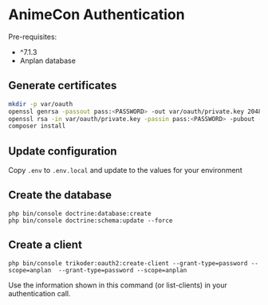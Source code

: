 # AnimeCon Authentication
Pre-requisites:
* ^7.1.3
* Anplan database

## Generate certificates
```sh
mkdir -p var/oauth
openssl genrsa -passout pass:<PASSWORD> -out var/oauth/private.key 2048
openssl rsa -in var/oauth/private.key -passin pass:<PASSWORD> -pubout -out var/oauth/public.key
composer install
```

## Update configuration
Copy `.env` to `.env.local` and update to the values for your environment

## Create the database
```shell script
php bin/console doctrine:database:create
php bin/console doctrine:schema:update --force 
```

## Create a client
```shell script
php bin/console trikoder:oauth2:create-client --grant-type=password --scope=anplan  --grant-type=password --scope=anplan
```

Use the information shown in this command (or list-clients) in your authentication call.